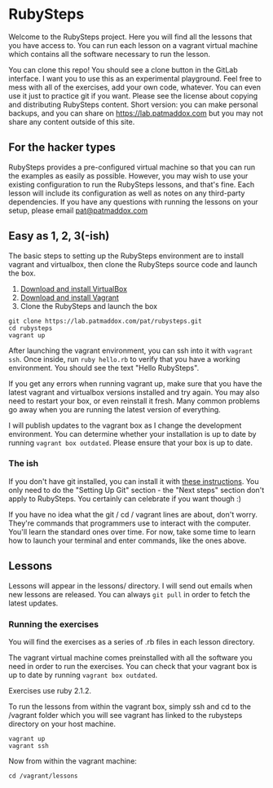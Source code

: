 # RubySteps

Welcome to the RubySteps project. Here you will find all the lessons that you
have access to. You can run each lesson on a vagrant virtual machine which contains all
the software necessary to run the lesson.

You can clone this repo! You should see a clone button in the GitLab
interface. I want you to use this as an experimental playground. Feel free to
mess with all of the exercises, add your own code, whatever. You can even use it
just to practice git if you want. Please see the license about copying and
distributing RubySteps content. Short version: you can make personal backups,
and you can share on https://lab.patmaddox.com but you may not share any content
outside of this site.

## For the hacker types

RubySteps provides a pre-configured virtual machine so that you can run the
examples as easily as possible. However, you may wish to use your existing
configuration to run the RubySteps lessons, and that's fine. Each lesson will
include its configuration as well as notes on any third-party dependencies. If
you have any questions with running the lessons on your setup, please email
pat@patmaddox.com

## Easy as 1, 2, 3(-ish)

The basic steps to setting up the RubySteps environment are to install vagrant
and virtualbox, then clone the RubySteps source code and launch the box.

1. [Download and install VirtualBox](https://www.virtualbox.org/wiki/Downloads)
2. [Download and install Vagrant](https://docs.vagrantup.com/v2/installation/index.html)
3. Clone the RubySteps and launch the box

```
git clone https://lab.patmaddox.com/pat/rubysteps.git
cd rubysteps
vagrant up
```

After launching the vagrant environment, you can ssh into it with `vagrant
ssh`. Once inside, run `ruby hello.rb` to verify that you have a working
environment. You should see the text "Hello RubySteps".

If you get any errors when running vagrant up, make sure that you have the
latest vagrant and virtualbox versions installed and try again. You may also
need to restart your box, or even reinstall it fresh. Many common problems go
away when you are running the latest version of everything.

I will publish updates to the vagrant box as I change the development
environment. You can determine whether your installation is up to date by
running `vagrant box outdated`. Please ensure that your box is up to date.

### The ish

If you don't have git installed, you can install it with
[these instructions](https://help.github.com/articles/set-up-git). You only need
to do the "Setting Up Git" section - the "Next steps" section don't apply to
RubySteps. You certainly can celebrate if you want though :)

If you have no idea what the git / cd / vagrant lines are about, don't
worry. They're commands that programmers use to interact with the
computer. You'll learn the standard ones over time. For now, take some time to
learn how to launch your terminal and enter commands, like the ones above.

## Lessons

Lessons will appear in the lessons/ directory. I will send out emails when new
lessons are released. You can always `git pull` in order to fetch the latest
updates.

### Running the exercises

You will find the exercises as a series of .rb files in each lesson directory.

The vagrant virtual machine comes preinstalled with all the software you need in
order to run the exercises. You can check that your vagrant box is up to date by
running `vagrant box outdated`.

Exercises use ruby 2.1.2.

To run the lessons from within the vagrant box, simply ssh and cd to the
/vagrant folder which you will see vagrant has linked to the rubysteps directory
on your host machine.

```
vagrant up
vagrant ssh
```

Now from within the vagrant machine:

```
cd /vagrant/lessons
```
